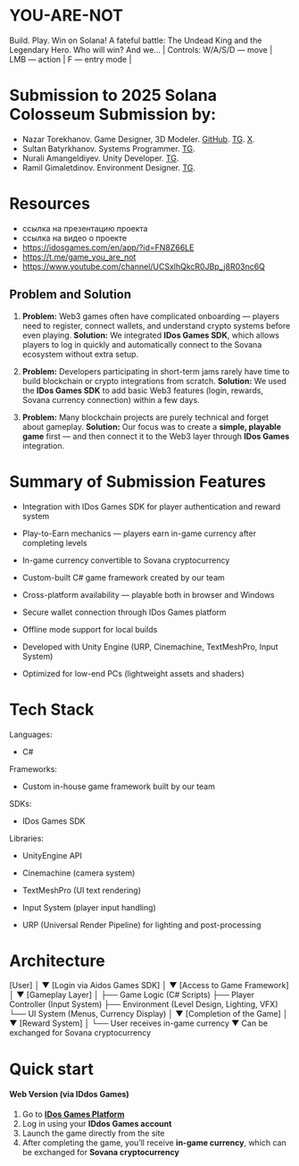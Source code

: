 # YOU-ARE-NOT
Build. Play. Win on Solana! A fateful battle: The Undead King and the Legendary Hero. Who will win? And we... 
| Controls: W/A/S/D — move | LMB — action | F — entry mode |


# Submission to 2025 Solana Colosseum Submission by:
- Nazar Torekhanov. Game Designer, 3D Modeler. [GitHub](https://github.com/H-Z-N). [TG](https://t.me/tor_T_N). [X](https://x.com/hybrid_Z_N).
- Sultan Batyrkhanov. Systems Programmer. [TG](https://t.me/DeadmaidenILS).
- Nurali Amangeldiyev. Unity Developer. [TG](https://t.me/Cubex33).
- Ramil Gimaletdinov. Environment Designer. [TG](https://t.me/ramilgrr).

# Resources
- ссылка на презентацию проекта
- ссылка на видео о проекте
- https://idosgames.com/en/app/?id=FN8Z66LE
- https://t.me/game_you_are_not
- https://www.youtube.com/channel/UCSxlhQkcR0JBp_j8R03nc6Q

## Problem and Solution

1. **Problem:**
   Web3 games often have complicated onboarding — players need to register, connect wallets, and understand crypto systems before even playing.
   **Solution:**
   We integrated **IDos Games SDK**, which allows players to log in quickly and automatically connect to the Sovana ecosystem without extra setup.

2. **Problem:**
   Developers participating in short-term jams rarely have time to build blockchain or crypto integrations from scratch.
   **Solution:**
   We used the **IDos Games SDK** to add basic Web3 features (login, rewards, Sovana currency connection) within a few days.

3. **Problem:**
   Many blockchain projects are purely technical and forget about gameplay.
   **Solution:**
   Our focus was to create a **simple, playable game** first — and then connect it to the Web3 layer through **IDos Games** integration.

# Summary of Submission Features

- Integration with IDos Games SDK for player authentication and reward system

- Play-to-Earn mechanics — players earn in-game currency after completing levels

- In-game currency convertible to Sovana cryptocurrency

- Custom-built C# game framework created by our team

- Cross-platform availability — playable both in browser and Windows

- Secure wallet connection through IDos Games platform

- Offline mode support for local builds

- Developed with Unity Engine (URP, Cinemachine, TextMeshPro, Input System)

- Optimized for low-end PCs (lightweight assets and shaders)

# Tech Stack
Languages:

- C#

Frameworks:

- Custom in-house game framework built by our team

SDKs:

- IDos Games SDK

Libraries:

- UnityEngine API

- Cinemachine (camera system)

- TextMeshPro (UI text rendering)

- Input System (player input handling)

- URP (Universal Render Pipeline) for lighting and post-processing

# Architecture
[User] 
   │
   ▼
[Login via Aidos Games SDK]
   │
   ▼
[Access to Game Framework]
   │
   ▼
[Gameplay Layer]
   │
   ├── Game Logic (C# Scripts)
   ├── Player Controller (Input System)
   ├── Environment (Level Design, Lighting, VFX)
   └── UI System (Menus, Currency Display)
   │
   ▼
[Completion of the Game]
   │
   ▼
[Reward System]
   │
   └── User receives in-game currency
           ▼
           Can be exchanged for Sovana cryptocurrency


# Quick start

#### Web Version (via IDdos Games)

1. Go to **[IDos Games Platform](https://idosgames.com/en/app/?id=FN8Z66LE)**
2. Log in using your **IDdos Games account**
3. Launch the game directly from the site
4. After completing the game, you’ll receive **in-game currency**, which can be exchanged for **Sovana cryptocurrency**
